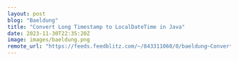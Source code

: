 ```yaml
---
layout: post
blog: "Baeldung"
title: "Convert Long Timestamp to LocalDateTime in Java"
date: 2023-11-30T22:35:20Z
image: images/baeldung.png
remote_url: "https://feeds.feedblitz.com/~/843311060/0/baeldung~Convert-Long-Timestamp-to-LocalDateTime-in-Java"
---
```


